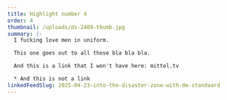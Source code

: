 ```yaml
---
title: Highlight number 4
order: 4
thumbnail: /uploads/ds-2409-thumb.jpg
summary: |-
  I fucking love men in uniform.

  This one goes out to all those bla bla bla.

  And this is a link that I won't have here: mittel.tv

  * And this is not a link
linkedFeedSlug: 2025-04-23-into-the-disaster-zone-with-de-standaard
---
```

